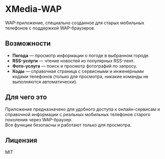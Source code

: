 # XMedia-WAP

WAP-приложение, специально созданное для старых мобильных телефонов с поддержкой WAP-браузеров.

## Возможности

- **Погода** — просмотр информации о погоде в выбранном городе.
- **RSS-услуги** — чтение новостей из популярных RSS-лент.
- **Фото-услуга** — поиск и просмотр фотографий по запросу.
- **Коды** — справочная страница с сервисными и инженерными кодами телефонов (только для просмотра, никакие команды не выполняются автоматически).

## Для чего это

Приложение предназначено для удобного доступа к онлайн-сервисам и справочной информации с реальных мобильных телефонов старого поколения через WAP-браузер.  
Все функции безопасны и работают только для просмотра.

## Лицензия

MIT
